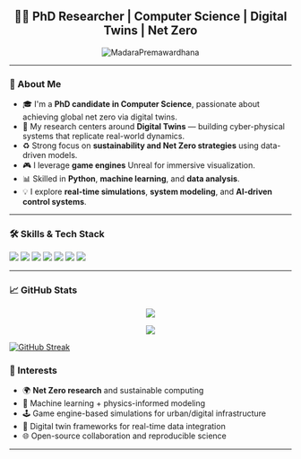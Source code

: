 
<h2 align="center">👨‍💻 PhD Researcher | Computer Science | Digital Twins | Net Zero</h2>
<p align="center">
  <img src="https://komarev.com/ghpvc/?username=username&label=Profile%20Views&color=0e75b6&style=flat" alt="MadaraPremawardhana" />
</p>

---

### 👋 About Me

- 🎓 I'm a **PhD candidate in Computer Science**, passionate about achieving global net zero via digital twins.
- 🔬 My research centers around **Digital Twins** — building cyber-physical systems that replicate real-world dynamics.
- ♻️ Strong focus on **sustainability and Net Zero strategies** using data-driven models.
- 🎮 I leverage **game engines** Unreal for immersive visualization.
- 📊 Skilled in **Python**, **machine learning**, and **data analysis**.
- 💡 I explore **real-time simulations**, **system modeling**, and **AI-driven control systems**.

---

### 🛠️ Skills & Tech Stack

<p>
  <img src="https://img.shields.io/badge/Python-3776AB?style=for-the-badge&logo=python&logoColor=white" />
  <img src="https://img.shields.io/badge/TensorFlow-FF6F00?style=for-the-badge&logo=tensorflow&logoColor=white" />
  <img src="https://img.shields.io/badge/PyTorch-EE4C2C?style=for-the-badge&logo=pytorch&logoColor=white" />
  <img src="https://img.shields.io/badge/Pandas-150458?style=for-the-badge&logo=pandas&logoColor=white" />
  <img src="https://img.shields.io/badge/Numpy-013243?style=for-the-badge&logo=numpy&logoColor=white" />
  <img src="https://img.shields.io/badge/Unreal-313131?style=for-the-badge&logo=unrealengine&logoColor=white" />
  <img src="https://img.shields.io/badge/Matplotlib-11557c?style=for-the-badge&logo=plotly&logoColor=white" />
</p>

---

### 📈 GitHub Stats

<p align="center">
  <img src="https://github-readme-stats.vercel.app/api?username=MadaraPremawardhanana&show_icons=true&theme=tokyonight" />
</p>

<p align="center">
  <img src="https://github-readme-stats.vercel.app/api/top-langs/?username=MadaraPremawardhanana&layout=compact&theme=tokyonight" />
</p>

[![GitHub Streak](https://github-readme-streak-stats.herokuapp.com?user=MadaraPremawardhanana)](https://git.io/streak-stats)


### 🌱 Interests

- 🌍 **Net Zero research** and sustainable computing
- 🧠 Machine learning + physics-informed modeling
- 🕹️ Game engine-based simulations for urban/digital infrastructure
- 🧪 Digital twin frameworks for real-time data integration
- 🌐 Open-source collaboration and reproducible science

---

